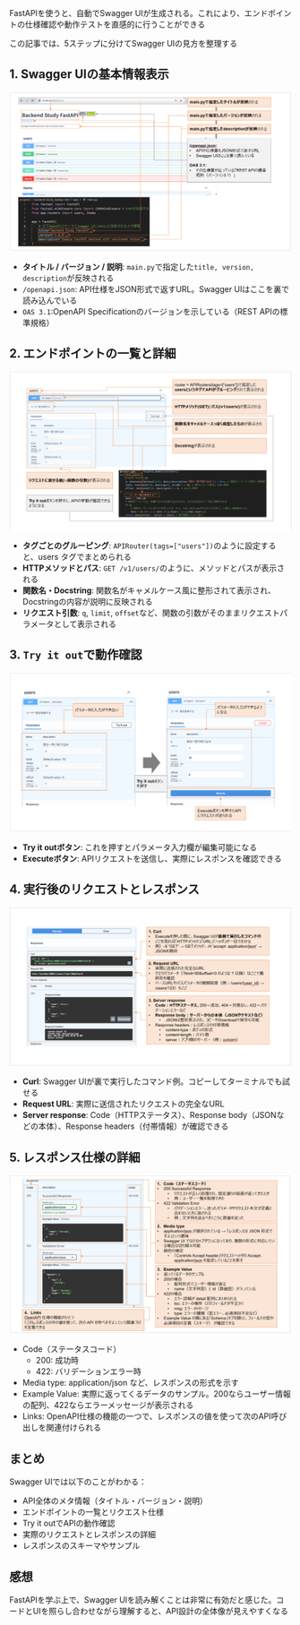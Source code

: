 FastAPIを使うと、自動でSwagger UIが生成される。これにより、エンドポイントの仕様確認や動作テストを直感的に行うことができる

この記事では、5ステップに分けてSwagger UIの見方を整理する

## 1. Swagger UIの基本情報表示

![](imgs\FastAPIのSwaggerUI画面説明1.png)

- **タイトル / バージョン / 説明**: `main.py`で指定した`title, version, description`が反映される
- `/openapi.json`: API仕様をJSON形式で返すURL。Swagger UIはここを裏で読み込んでいる
- `OAS 3.1`:OpenAPI Specificationのバージョンを示している（REST APIの標準規格）

## 2. エンドポイントの一覧と詳細

![](imgs\FastAPIのSwaggerUI画面説明2.png)

- **タグごとのグルーピング**: `APIRouter(tags=["users"])`のように設定すると、users タグでまとめられる
- **HTTPメソッドとパス**: `GET /v1/users/`のように、メソッドとパスが表示される
- **関数名・Docstring**: 関数名がキャメルケース風に整形されて表示され、Docstringの内容が説明に反映される
- **リクエスト引数**: `q`, `limit`, `offset`など、関数の引数がそのままリクエストパラメータとして表示される

## 3. `Try it out`で動作確認

![](imgs\FastAPIのSwaggerUI画面説明3.png)

- **Try it outボタン**: これを押すとパラメータ入力欄が編集可能になる
- **Executeボタン**: APIリクエストを送信し、実際にレスポンスを確認できる

## 4. 実行後のリクエストとレスポンス

![](imgs\FastAPIのSwaggerUI画面説明4.png)

- **Curl**: Swagger UIが裏で実行したコマンド例。コピーしてターミナルでも試せる
- **Request URL**: 実際に送信されたリクエストの完全なURL
- **Server response**: Code（HTTPステータス）、Response body（JSONなどの本体）、Response headers（付帯情報）が確認できる

## 5. レスポンス仕様の詳細

![](imgs\FastAPIのSwaggerUI画面説明5.png)

- Code（ステータスコード）
    - 200: 成功時
    - 422: バリデーションエラー時
- Media type: application/json など、レスポンスの形式を示す
- Example Value: 実際に返ってくるデータのサンプル。200ならユーザー情報の配列、422ならエラーメッセージが表示される
- Links: OpenAPI仕様の機能の一つで、レスポンスの値を使って次のAPI呼び出しを関連付けられる

## まとめ

Swagger UIでは以下のことがわかる：

- API全体のメタ情報（タイトル・バージョン・説明）
- エンドポイントの一覧とリクエスト仕様
- Try it outでAPIの動作確認
- 実際のリクエストとレスポンスの詳細
- レスポンスのスキーマやサンプル

## 感想

FastAPIを学ぶ上で、Swagger UIを読み解くことは非常に有効だと感じた。コードとUIを照らし合わせながら理解すると、API設計の全体像が見えやすくなる